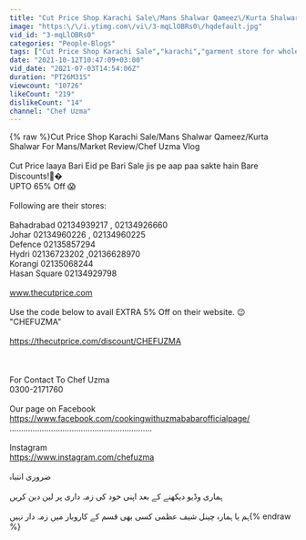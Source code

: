```yaml
---
title: "Cut Price Shop Karachi Sale\/Mans Shalwar Qameez\/Kurta Shalwar For Mans\/Market Review\/Chef Uzma Vlog"
image: "https:\/\/i.ytimg.com\/vi\/3-mqLlOBRs0\/hqdefault.jpg"
vid_id: "3-mqLlOBRs0"
categories: "People-Blogs"
tags: ["Cut Price Shop Karachi Sale","karachi","garment store for whole family"]
date: "2021-10-12T10:47:09+03:00"
vid_date: "2021-07-03T14:54:06Z"
duration: "PT26M31S"
viewcount: "10726"
likeCount: "219"
dislikeCount: "14"
channel: "Chef Uzma"
---
```

{% raw %}Cut Price Shop Karachi Sale/Mans Shalwar Qameez/Kurta Shalwar For Mans/Market Review/Chef Uzma Vlog<br /><br />Cut Price laaya Bari Eid pe Bari Sale jis pe aap paa sakte hain Bare Discounts!🤯�<br />UPTO 65% Off 😱<br /><br />Following are their stores:<br /><br />Bahadrabad 02134939217 , 02134926660<br />Johar 02134960226 , 02134960225<br />Defence 02135857294<br />Hydri 02136723202 ,02136628970<br />Korangi 02135068244<br />Hasan Square 02134929798<br /><br />www.thecutprice.com<br /><br />Use the code below to avail EXTRA 5% Off on their website. 😉<br />&quot;CHEFUZMA&quot;<br /><br /><a rel="nofollow" target="blank" href="https://thecutprice.com/discount/CHEFUZMA">https://thecutprice.com/discount/CHEFUZMA</a><br /><br /><br /><br />For Contact To Chef Uzma<br />0300-2171760<br /><br />Our page on Facebook<br /><a rel="nofollow" target="blank" href="https://www.facebook.com/cookingwithuzmababarofficialpage/">https://www.facebook.com/cookingwithuzmababarofficialpage/</a><br />..............................................................<br /><br />Instagram <br /><a rel="nofollow" target="blank" href="https://www.instagram.com/chefuzma">https://www.instagram.com/chefuzma</a><br /><br />ضروری انتباہ<br /><br />ہماری وڈیو دیکھنے کے بعد اپنی خود کی زمہ داری پر لین دین کریں<br /><br />ہم یا ہمارہ چینل شیف عظمی کسی بھی قسم کے کاروبار میں زمہ دار نہیں{% endraw %}
